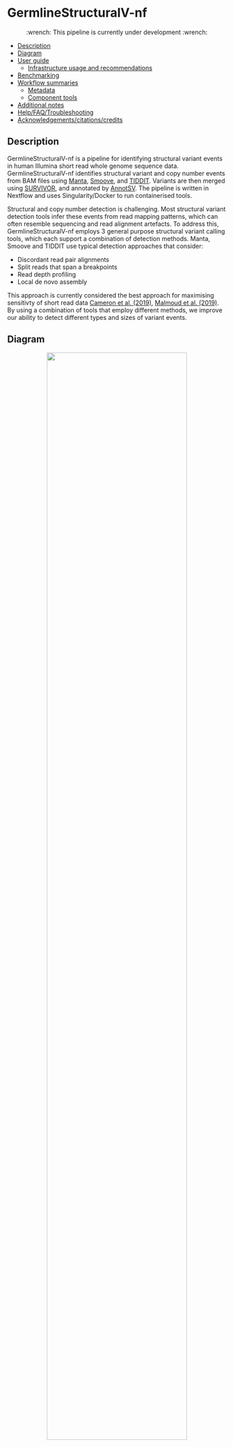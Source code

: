 # GermlineStructuralV-nf

<p align="center">
:wrench: This pipeline is currently under development :wrench:
</p>

  - [Description](#description)
  - [Diagram](#diagram)
  - [User guide](#user-guide)
      - [Infrastructure usage and
        recommendations](#infrastructure-usage-and-recommendations)
  - [Benchmarking](#benchmarking)
  - [Workflow summaries](#workflow-summaries)
      - [Metadata](#metadata)
      - [Component tools](#component-tools)
  - [Additional notes](#additional-notes)
  - [Help/FAQ/Troubleshooting](#helpfaqtroubleshooting)
  - [Acknowledgements/citations/credits](#acknowledgementscitationscredits)

## Description 

GermlineStructuralV-nf is a pipeline for identifying structural variant events in human Illumina short read whole genome sequence data. GermlineStructuralV-nf identifies structural variant and copy number events from BAM files using [Manta](https://github.com/Illumina/manta/blob/master/docs/userGuide/README.md#de-novo-calling), [Smoove](https://github.com/brentp/smoove), and [TIDDIT](https://github.com/SciLifeLab/TIDDIT). Variants are then merged using [SURVIVOR](https://github.com/fritzsedlazeck/SURVIVOR), and annotated by [AnnotSV](https://pubmed.ncbi.nlm.nih.gov/29669011/). The pipeline is written in Nextflow and uses Singularity/Docker to run containerised tools.

Structural and copy number detection is challenging. Most structural variant detection tools infer these events from read mapping patterns, which can often resemble sequencing and read alignment artefacts. To address this, GermlineStructuralV-nf employs 3 general purpose structural variant calling tools, which each support a combination of detection methods. Manta, Smoove and TIDDIT use typical detection approaches that consider: 

* Discordant read pair alignments  
* Split reads that span a breakpoints
* Read depth profiling 
* Local de novo assembly  

This approach is currently considered the best approach for maximising sensitivty of short read data [Cameron et al. (2019)](https://www.nature.com/articles/s41467-019-11146-4), [Malmoud et al. (2019)](https://genomebiology.biomedcentral.com/articles/10.1186/s13059-019-1828-7). By using a combination of tools that employ different methods, we improve our ability to detect different types and sizes of variant events.

## Diagram

<p align="center"> 
<img src="https://user-images.githubusercontent.com/73086054/211727490-f8aca1b7-bbfc-4534-9316-bab451a8682c.png" width="80%">
</p> 

## User guide 

To run this pipeline, you will need to prepare your input files, reference data, and clone this repository. Before proceeding, ensure Nextflow is installed on the system you're working on. To install Nextflow, see these [instructions](https://www.nextflow.io/docs/latest/getstarted.html#installation). 

### 1. Prepare inputs

To run this pipeline you will need the following inputs: 

* Paired-end BAM files
* Corresponding BAM index files  
* Input sample sheet 

This pipeline processes paired-end BAM files and is capable of processing multiple samples in parallel. BAM files are expected to be coordinate sorted and indexed (see [Fastq-to-BAM](https://github.com/Sydney-Informatics-Hub/Fastq-to-BAM) for an example of a best practice workflow that can generate these files).  

You will need to create a sample sheet with information about the samples you are processing, before running the pipeline. This file must be **tab-separated** and contain a header and one row per sample. Columns should correspond to sampleID, BAM file, BAI file: 

|sampleID|bam                   |bai                       |
|--------|----------------------|--------------------------|
|SAMPLE1 |/data/Bams/sample1.bam|/data/Bams/sample1.bam.bai|
|SAMPLE2 |/data/Bams/sample2.bam|/data/Bams/sample2.bam.bai|

When you run the pipeline, you will use the mandatory `--input` parameter to specify the location and name of the input file: 

```
--input /path/to/samples.tsv
```

### 2. Prepare the reference materials 

To run this pipeline you will need the following reference files:

* Indexed reference genome in FASTA format 
* [AnnotSV annotation datasets](https://lbgi.fr/AnnotSV/) (Optional) 

You will need to download and index a copy of the reference genome you would like to use. Reference FASTA files must be accompanied by a .fai index file. If you are working with a species that has a public reference genome, you can download FASTA files from the [Ensembl](https://asia.ensembl.org/info/data/ftp/index.html), [UCSC](https://genome.ucsc.edu/goldenPath/help/ftp.html), or [NCBI](https://www.ncbi.nlm.nih.gov/genome/doc/ftpfaq/) ftp sites. You can use the [IndexReferenceFasta-nf pipeline](https://github.com/Sydney-Informatics-Hub/IndexReferenceFasta-nf) to generate required samtools and bwa indexes. 

When you run the pipeline, you will use the mandatory `--ref` parameter to specify the location and name of the reference.fasta file: 

```
--ref /path/to/reference.fasta
```

**Download the AnnotSV database and supporting files (optional)** 

If you choose to run the pipeline with [AnnotSV annotations](https://raw.githubusercontent.com/lgmgeo/AnnotSV/master/README.AnnotSV_3.2.pdf), you currently need to download and prepare the relevant AnnotSV files, manually. The AnnotSV data is very large (>20Gb) so we haven't included it in the AnnotSV container. 

First, download the AnnotSV database: 
```
wget https://www.lbgi.fr/~geoffroy/Annotations/Annotations_Human_3.2.1.tar.gz 
```

Then unzip it and save to a directory of your choosing: 
```
tar -xf Annotations_Human_3.2.1.tar.gz -C /path/to/AnnotSV
```

You will also need to download the Exomiser supporting data files: 
```
wget https://www.lbgi.fr/~geoffroy/Annotations/2202_hg19.tar.gz && wget https://data.monarchinitiative.org/exomiser/data/2202_phenotype.zip
```

Create a directory to house the Exomiser files: 
```
mkdir -p Annotations_Human/Annotations_Exomiser/2202
```

Save the downloaded Exomiser files to your AnnotSV directory: 
```
tar -xf 2202_hg19.tar.gz -C /path/to/AnnotSV/Annotations_Human/Annotations_Exomiser/2202/ && unzip 2202_phenotype.zip -d /path/to/AnnotSV/Annotations_Human/Annotations_Exomiser/2202/
```

And finally (optionally), tidy up: 
```
rm -rf Annotations_Human_3.2.1.tar.gz 2202_phenotype.zip 2202_hg19.tar.gz
```

### 3. Clone this repository 

Download the code contained in this repository with: 

```
git clone https://github.com/Sydney-Informatics-Hub/Germline-StructuralV-nf
```

This will create a directory with the following structure: 
```
Germline-StructuralV-nf/
├── LICENSE
├── README.md
├── config/
├── main.nf
├── modules/
└── nextflow.config
```
The important features are: 

* **main.nf** contains the main nextflow script that calls all the processes in the workflow.
* **nextflow.config** contains default parameters to use in the pipeline.
* **modules** contains individual process files for each step in the workflow. 
* **config** contains infrastructure-specific config files (this is currently under development)

### 4. Run the pipeline 

The most basic run command for this pipeline is: 

```
nextflow run main.nf --input sample.tsv --ref /path/to/ref 
```

This will generate `work` directory, `results` output directory and a `runInfo` run metrics directories. To specify additional optional tool-specific parameters, see what flags are supported by running:

```
nextflow run main.nf --help 
```

**AnnotSV annotations for human samples**

To run the pipeline with the optional AnnotSV annotations, use the following command: 

```
nextflow run main.nf --input sample.tsv --ref /path/to/ref --annotsv /path/to/annotsv
```

If for any reason your workflow fails, you are able to resume the workflow from the last successful process with `-resume`. 

### 5. Results 

Once the pipeline is complete, you will find all outputs for each sample in the `results` directory. Within each sample directory there is a subdirectory for each tool run which contains all intermediate files and results generated by each step. A final merged VCF for each sample will be created: `results/$sampleID/survivor/$sampleID_merged.vcf`.  

The following directories will be created: 

* manta: all intermediate files and results generated by Manta. 
* smoove: all intermediate files and results generated by Smoove. 
* tiddit: all intermediate files and results generated by Tiddit. 
* survivor: summary stats, merged multi-caller VCF (final output), merged multi-caller bedpe file.
* annotsv: full annotations for the all events in the merged multi-callr VCF.  

## Infrastructure useage and recommendations 

Coming soon! 

## Benchmarking 

Coming soon!

## Workflow summaries
### Metadata 

|metadata field     | GermlineStructuralV-nf / v1.0     |
|-------------------|:--------------------------------- |
|Version            | 1.0                               |
|Maturity           | under development                 |
|Creators           | Georgie Samaha                    |
|Source             | NA                                |
|License            | GNU General Public License v3.0   |
|Workflow manager   | NextFlow                          |
|Container          | See Component tools               |
|Install method     | NA                                |
|GitHub             | https://github.com/Sydney-Informatics-Hub/Germline-StructuralV-nf                            |
|bio.tools 	        | NA                                |
|BioContainers      | NA                                | 
|bioconda           | NA                                |

### Component tools 

To run this pipeline you must have Nextflow and Singularity installed on your machine. All other tools are run using containers. 

|Tool         | Version  |
|-------------|:---------|
|Nextflow     |>=20.07.1 |
|Singularity  |          |
|Manta        |1.6.0     |
|Smoove       |0.2.7     |
|TIDDIT       |3.3.1     |
|BCFtools     |1.15.1    |
|HTSlib       |1.15.1    |
|SURVIVOR     |1.0.7     |
|AnnotSV      |3.2.1     |

## Additional notes 
### Resources 

* [Nextflow documentation](https://www.nextflow.io/docs/latest/index.html) 

### Help/FAQ/Troubleshooting

* It is essential that the reference genome you're using contains the same chromosomes, contigs, and scaffolds as the BAM files. This is [mandated by Manta](https://github.com/Illumina/manta/issues/92), which will throw an error if the BAM and FASTA files do not match. To confirm what contigs are included in your indexed BAM file, you can use Samtools idxstats: 
```
samtools idxstats input.bam | cut -f 1
```

## Acknowledgements/citations/credits
### Authors 
- Georgie Samaha (Sydney Informatics Hub, University of Sydney)   

### Acknowledgements 

- This pipeline was built using the [Nextflow DSL2 template](https://github.com/Sydney-Informatics-Hub/Nextflow_DSL2_template).  
- Documentation was created following the [Australian BioCommons documentation guidelines](https://github.com/AustralianBioCommons/doc_guidelines).  

### Cite us to support us! 
Acknowledgements (and co-authorship, where appropriate) are an important way for us to demonstrate the value we bring to your research. Your research outcomes are vital for ongoing funding of the Sydney Informatics Hub and national compute facilities. We suggest including the following acknowledgement in any publications that follow from this work:  

The authors acknowledge the technical assistance provided by the Sydney Informatics Hub, a Core Research Facility of the University of Sydney and the Australian BioCommons which is enabled by NCRIS via Bioplatforms Australia. 
